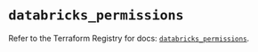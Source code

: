 # `databricks_permissions`

Refer to the Terraform Registry for docs: [`databricks_permissions`](https://registry.terraform.io/providers/databricks/databricks/1.63.0/docs/resources/permissions).

